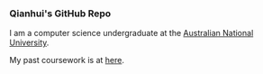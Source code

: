 ### Qianhui's GitHub Repo

I am a computer science undergraduate at the [Australian National University](https://cecc.anu.edu.au/study/undergraduate/bachelor-advanced-computing-honours).

My past coursework is at [here](https://github.com/qian119-w).

<!--
**Qianhui-anu/Qianhui-anu** is a ✨ _special_ ✨ repository because its `README.md` (this file) appears on your GitHub profile.

Here are some ideas to get you started:

- 🔭 I’m currently working on ...
- 🌱 I’m currently learning ...
- 👯 I’m looking to collaborate on ...
- 🤔 I’m looking for help with ...
- 💬 Ask me about ...
- 📫 How to reach me: ...
- 😄 Pronouns: ...
- ⚡ Fun fact: ...
-->
